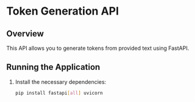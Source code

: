 # Token Generation API

## Overview
This API allows you to generate tokens from provided text using FastAPI.

## Running the Application

1. Install the necessary dependencies:
   ```bash
   pip install fastapi[all] uvicorn
